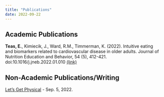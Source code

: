 ```yaml
---
title: "Publications"
date: 2022-09-22
---
```


## Academic Publications

**Teas, E.**, Kimiecik, J., Ward, R.M., Timmerman, K. (2022). Intuitive eating and biomarkers related to cardiovascular disease in older adults. Journal of Nutrition Education and Behavior, 54 (5), 412-421. doi:10.1016/j.jneb.2022.01.010 [(link)](https://pubmed.ncbi.nlm.nih.gov/35534099/)

## Non-Academic Publications/Writing

[Let&rsquo;s Get Physical](https://purdue.edu/stepstoleaps/explore/well-being-tips/2022_0905.php) - Sep. 5, 2022. 
